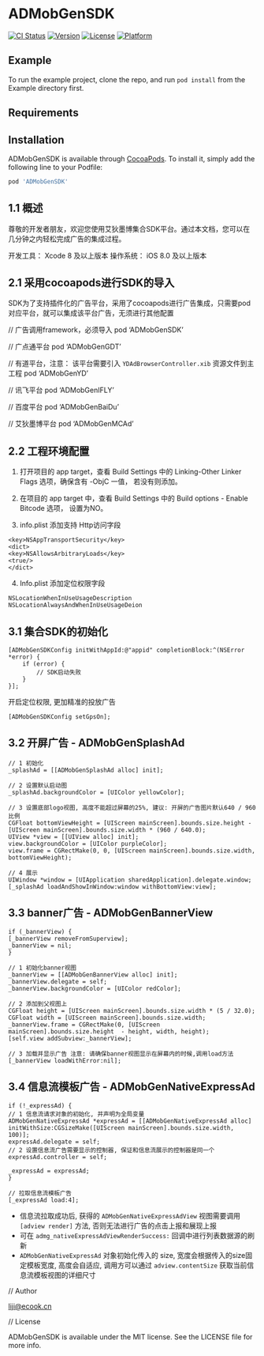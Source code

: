 # ADMobGenSDK

[![CI Status](https://img.shields.io/travis/1594717129@qq.com/ADMobGenSDK.svg?style=flat)](https://travis-ci.org/1594717129@qq.com/ADMobGenSDK)
[![Version](https://img.shields.io/cocoapods/v/ADMobGenSDK.svg?style=flat)](https://cocoapods.org/pods/ADMobGenSDK)
[![License](https://img.shields.io/cocoapods/l/ADMobGenSDK.svg?style=flat)](https://cocoapods.org/pods/ADMobGenSDK)
[![Platform](https://img.shields.io/cocoapods/p/ADMobGenSDK.svg?style=flat)](https://cocoapods.org/pods/ADMobGenSDK)

## Example

To run the example project, clone the repo, and run `pod install` from the Example directory first.

## Requirements

## Installation

ADMobGenSDK is available through [CocoaPods](https://cocoapods.org). To install
it, simply add the following line to your Podfile:

```ruby
pod 'ADMobGenSDK'
```

## 1.1 概述

尊敬的开发者朋友，欢迎您使用艾狄墨博集合SDK平台。通过本文档，您可以在几分钟之内轻松完成广告的集成过程。

开发工具： Xcode 8 及以上版本
操作系统： iOS 8.0 及以上版本


## 2.1 采用cocoapods进行SDK的导入

SDK为了支持插件化的广告平台，采用了cocoapods进行广告集成，只需要pod对应平台，就可以集成该平台广告，无须进行其他配置

// 广告调用framework，必须导入
pod ‘ADMobGenSDK’

// 广点通平台
pod ‘ADMobGenGDT’

// 有道平台，注意： 该平台需要引入 `YDAdBrowserController.xib` 资源文件到主工程
pod ‘ADMobGenYD’

// 讯飞平台
pod ‘ADMobGenIFLY’

// 百度平台
pod ‘ADMobGenBaiDu’

// 艾狄墨博平台
pod ‘ADMobGenMCAd’


## 2.2 工程环境配置

1. 打开项目的 app target，查看 Build Settings 中的 Linking-Other Linker Flags 选项，确保含有 -ObjC 一值， 若没有则添加。

2. 在项目的 app target 中，查看 Build Settings 中的 Build options - Enable Bitcode 选项， 设置为NO。

3. info.plist 添加支持 Http访问字段
```
<key>NSAppTransportSecurity</key>
<dict>
<key>NSAllowsArbitraryLoads</key>
<true/>
</dict>
```

4. Info.plist 添加定位权限字段
```
NSLocationWhenInUseUsageDescription
NSLocationAlwaysAndWhenInUseUsageDeion
```

## 3.1 集合SDK的初始化
```
[ADMobGenSDKConfig initWithAppId:@"appid" completionBlock:^(NSError *error) {
    if (error) {
        // SDK启动失败
    }
}];
```

开启定位权限, 更加精准的投放广告
```
[ADMobGenSDKConfig setGpsOn];
```

## 3.2 开屏广告 - ADMobGenSplashAd
```
// 1 初始化
_splashAd = [[ADMobGenSplashAd alloc] init];

// 2 设置默认启动图
_splashAd.backgroundColor = [UIColor yellowColor];

// 3 设置底部logo视图, 高度不能超过屏幕的25%, 建议: 开屏的广告图片默认640 / 960比例
CGFloat bottomViewHeight = [UIScreen mainScreen].bounds.size.height - [UIScreen mainScreen].bounds.size.width * (960 / 640.0);
UIView *view = [[UIView alloc] init];
view.backgroundColor = [UIColor purpleColor];
view.frame = CGRectMake(0, 0, [UIScreen mainScreen].bounds.size.width, bottomViewHeight);

// 4 展示
UIWindow *window = [UIApplication sharedApplication].delegate.window;
[_splashAd loadAndShowInWindow:window withBottomView:view];
```

## 3.3 banner广告 - ADMobGenBannerView
```
if (_bannerView) {
[_bannerView removeFromSuperview];
_bannerView = nil;
}

// 1 初始化banner视图
_bannerView = [[ADMobGenBannerView alloc] init];
_bannerView.delegate = self;
_bannerView.backgroundColor = [UIColor redColor];

// 2 添加到父视图上
CGFloat height = [UIScreen mainScreen].bounds.size.width * (5 / 32.0);
CGFloat width = [UIScreen mainScreen].bounds.size.width;
_bannerView.frame = CGRectMake(0, [UIScreen mainScreen].bounds.size.height  - height, width, height);
[self.view addSubview:_bannerView];

// 3 加载并显示广告 注意: 请确保banner视图显示在屏幕内的时候,调用load方法
[_bannerView loadWithError:nil];
```

## 3.4 信息流模板广告 - ADMobGenNativeExpressAd
```
if (!_expressAd) {
// 1 信息流请求对象的初始化, 并声明为全局变量
ADMobGenNativeExpressAd *expressAd = [[ADMobGenNativeExpressAd alloc] initWithSize:CGSizeMake([UIScreen mainScreen].bounds.size.width, 100)];
expressAd.delegate = self;
// 2 设置信息流广告需要显示的控制器, 保证和信息流展示的控制器是同一个
expressAd.controller = self;

_expressAd = expressAd;
}

// 拉取信息流模板广告
[_expressAd load:4];
```
* 信息流拉取成功后, 获得的 `ADMobGenNativeExpressAdView` 视图需要调用 `[adview render]` 方法, 否则无法进行广告的点击上报和展现上报
* 可在 `admg_nativeExpressAdViewRenderSuccess:` 回调中进行列表数据源的刷新
* `ADMobGenNativeExpressAd` 对象初始化传入的 size, 宽度会根据传入的size固定模板宽度, 高度会自适应, 调用方可以通过 `adview.contentSize` 获取当前信息流模板视图的详细尺寸

// Author

liji@ecook.cn

// License

ADMobGenSDK is available under the MIT license. See the LICENSE file for more info.
